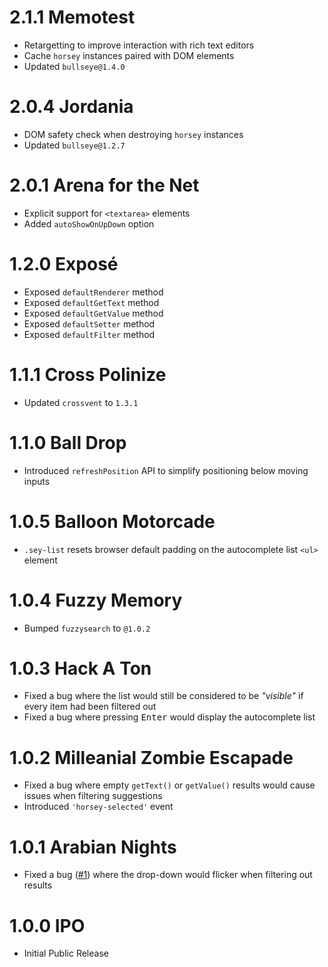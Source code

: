 # 2.1.1 Memotest

- Retargetting to improve interaction with rich text editors
- Cache `horsey` instances paired with DOM elements
- Updated `bullseye@1.4.0`

# 2.0.4 Jordania

- DOM safety check when destroying `horsey` instances
- Updated `bullseye@1.2.7`

# 2.0.1 Arena for the Net

- Explicit support for `<textarea>` elements
- Added `autoShowOnUpDown` option

# 1.2.0 Exposé

- Exposed `defaultRenderer` method
- Exposed `defaultGetText` method
- Exposed `defaultGetValue` method
- Exposed `defaultSetter` method
- Exposed `defaultFilter` method

# 1.1.1 Cross Polinize

- Updated `crossvent` to `1.3.1`

# 1.1.0 Ball Drop

- Introduced `refreshPosition` API to simplify positioning below moving inputs

# 1.0.5 Balloon Motorcade

- `.sey-list` resets browser default padding on the autocomplete list `<ul>` element

# 1.0.4 Fuzzy Memory

- Bumped `fuzzysearch` to `@1.0.2`

# 1.0.3 Hack A Ton

- Fixed a bug where the list would still be considered to be _"visible"_ if every item had been filtered out
- Fixed a bug where pressing <kbd>Enter</kbd> would display the autocomplete list

# 1.0.2 Milleanial Zombie Escapade

- Fixed a bug where empty `getText()` or `getValue()` results would cause issues when filtering suggestions
- Introduced `'horsey-selected'` event

# 1.0.1 Arabian Nights

- Fixed a bug ([#1](https://github.com/bevacqua/horsey/issues/1)) where the drop-down would flicker when filtering out results

# 1.0.0 IPO

- Initial Public Release

